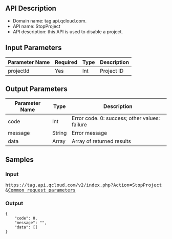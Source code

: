 ﻿## API Description

- Domain name: tag.api.qcloud.com. 
- API name: StopProject
- API description: this API is used to disable a project.

## Input Parameters

| Parameter Name | 	Required	 | Type	 | Description |
|------|-----|------|------|
|projectId	|Yes|	Int	| Project ID |

## Output Parameters

| Parameter Name | Type | Description |
|------|-----|------|
|code |Int | Error code. 0: success; other values: failure |
|message| String| Error message |
|data |Array | Array of returned results |

## Samples
### Input

<pre>
https://tag.api.qcloud.com/v2/index.php?Action=StopProject 
&<a href="https://intl.cloud.tencent.com/document/product/378/4380">Common request parameters</a>
</pre>

### Output
```
{
    "code": 0,
    "message": "",
    "data": []
}
```
